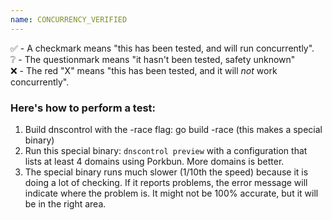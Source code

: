 ```yaml
---
name: CONCURRENCY_VERIFIED
---
```


✅  - A checkmark means "this has been tested, and will run concurrently".  
❔  - The questionmark means "it hasn't been tested, safety unknown"  
❌  - The red "X" means "this has been tested, and it will _not_ work concurrently".  


### Here's how to perform a test:

1. Build dnscontrol with the -race flag: go build -race (this makes a special binary)
2. Run this special binary: `dnscontrol preview` with a configuration that lists at least 4 domains using Porkbun. More domains is better.
3. The special binary runs much slower (1/10th the speed) because it is doing a lot of checking. 
If it reports problems, the error message will indicate where the problem is. 
It might not be 100% accurate, but it will be in the right area.
